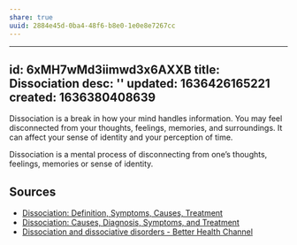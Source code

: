 ```yaml
---
share: true
uuid: 2884e45d-0ba4-48f6-b8e0-1e0e8e7267cc
---
```

---
id: 6xMH7wMd3iimwd3x6AXXB
title: Dissociation
desc: ''
updated: 1636426165221
created: 1636380408639
---


Dissociation is a break in how your mind handles information. You may feel disconnected from your thoughts, feelings, memories, and surroundings. It can affect your sense of identity and your perception of time.

Dissociation is a mental process of disconnecting from one’s thoughts, feelings, memories or sense of identity.

## Sources

* [Dissociation: Definition, Symptoms, Causes, Treatment](https://www.verywellmind.com/dissociation-2797292)
* [Dissociation: Causes, Diagnosis, Symptoms, and Treatment](https://www.webmd.com/mental-health/dissociation-overview)
* [Dissociation and dissociative disorders - Better Health Channel](https://www.betterhealth.vic.gov.au/health/conditionsandtreatments/dissociation-and-dissociative-disorders)
